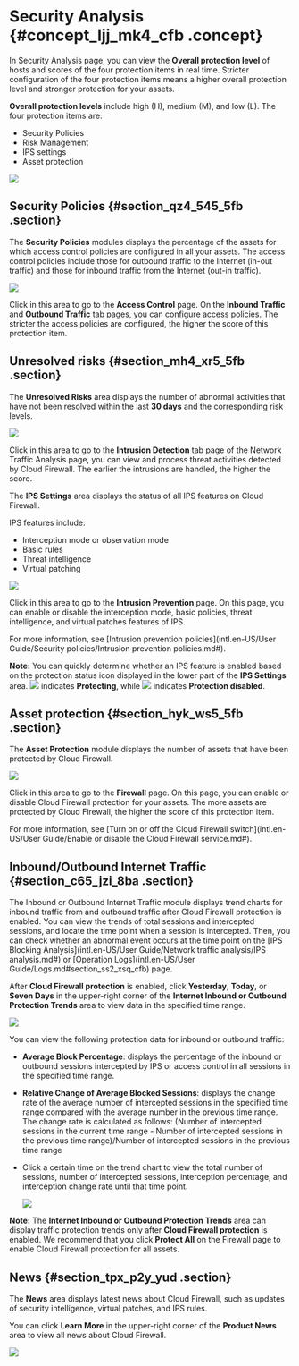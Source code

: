 # Security Analysis {#concept_ljj_mk4_cfb .concept}

In Security Analysis page, you can view the **Overall protection level** of hosts and scores of the four protection items in real time. Stricter configuration of the four protection items means a higher overall protection level and stronger protection for your assets.

**Overall protection levels** include high \(H\), medium \(M\), and low \(L\). The four protection items are:

-   Security Policies
-   Risk Management
-   IPS settings
-   Asset protection

![](http://static-aliyun-doc.oss-cn-hangzhou.aliyuncs.com/assets/img/21267/155654163911751_en-US.png)

## Security Policies {#section_qz4_545_5fb .section}

The **Security Policies** modules displays the percentage of the assets for which access control policies are configured in all your assets. The access control policies include those for outbound traffic to the Internet \(in-out traffic\) and those for inbound traffic from the Internet \(out-in traffic\).

![](http://static-aliyun-doc.oss-cn-hangzhou.aliyuncs.com/assets/img/21267/155654163945842_en-US.png)

Click in this area to go to the **Access Control** page. On the **Inbound Traffic** and **Outbound Traffic** tab pages, you can configure access policies. The stricter the access policies are configured, the higher the score of this protection item.

## Unresolved risks {#section_mh4_xr5_5fb .section}

The **Unresolved Risks** area displays the number of abnormal activities that have not been resolved within the last **30 days** and the corresponding risk levels.

![](http://static-aliyun-doc.oss-cn-hangzhou.aliyuncs.com/assets/img/21267/155654163945843_en-US.png)

Click in this area to go to the **Intrusion Detection** tab page of the Network Traffic Analysis page, you can view and process threat activities detected by Cloud Firewall. The earlier the intrusions are handled, the higher the score.

The **IPS Settings** area displays the status of all IPS features on Cloud Firewall.

IPS features include:

-   Interception mode or observation mode
-   Basic rules
-   Threat intelligence
-   Virtual patching

![](http://static-aliyun-doc.oss-cn-hangzhou.aliyuncs.com/assets/img/21267/155654163945844_en-US.png)

Click in this area to go to the **Intrusion Prevention** page. On this page, you can enable or disable the interception mode, basic policies, threat intelligence, and virtual patches features of IPS.

For more information, see [Intrusion prevention policies](intl.en-US/User Guide/Security policies/Intrusion prevention policies.md#).

**Note:** You can quickly determine whether an IPS feature is enabled based on the protection status icon displayed in the lower part of the **IPS Settings** area. ![](http://static-aliyun-doc.oss-cn-hangzhou.aliyuncs.com/assets/img/21267/155654163935248_en-US.png) indicates **Protecting**, while ![](http://static-aliyun-doc.oss-cn-hangzhou.aliyuncs.com/assets/img/21267/155654163935249_en-US.png) indicates **Protection disabled**.

## Asset protection {#section_hyk_ws5_5fb .section}

The **Asset Protection** module displays the number of assets that have been protected by Cloud Firewall.

![](http://static-aliyun-doc.oss-cn-hangzhou.aliyuncs.com/assets/img/21267/155654163945845_en-US.png)

Click in this area to go to the **Firewall** page. On this page, you can enable or disable Cloud Firewall protection for your assets. The more assets are protected by Cloud Firewall, the higher the score of this protection item.

For more information, see [Turn on or off the Cloud Firewall switch](intl.en-US/User Guide/Enable or disable the Cloud Firewall service.md#).

## Inbound/Outbound Internet Traffic {#section_c65_jzi_8ba .section}

The Inbound or Outbound Internet Traffic module displays trend charts for inbound traffic from and outbound traffic after Cloud Firewall protection is enabled. You can view the trends of total sessions and intercepted sessions, and locate the time point when a session is intercepted. Then, you can check whether an abnormal event occurs at the time point on the [IPS Blocking Analysis](intl.en-US/User Guide/Network traffic analysis/IPS analysis.md#) or [Operation Logs](intl.en-US/User Guide/Logs.md#section_ss2_xsq_cfb) page.

After **Cloud Firewall protection** is enabled, click **Yesterday**, **Today**, or **Seven Days** in the upper-right corner of the **Internet Inbound or Outbound Protection Trends** area to view data in the specified time range.

![](http://static-aliyun-doc.oss-cn-hangzhou.aliyuncs.com/assets/img/21267/155654164145846_en-US.png)

You can view the following protection data for inbound or outbound traffic:

-   **Average Block Percentage**: displays the percentage of the inbound or outbound sessions intercepted by IPS or access control in all sessions in the specified time range.
-   **Relative Change of Average Blocked Sessions**: displays the change rate of the average number of intercepted sessions in the specified time range compared with the average number in the previous time range. The change rate is calculated as follows: \(Number of intercepted sessions in the current time range - Number of intercepted sessions in the previous time range\)/Number of intercepted sessions in the previous time range
-   Click a certain time on the trend chart to view the total number of sessions, number of intercepted sessions, interception percentage, and interception change rate until that time point.

    ![](http://static-aliyun-doc.oss-cn-hangzhou.aliyuncs.com/assets/img/21267/155654164145847_en-US.png)


**Note:** The **Internet Inbound or Outbound Protection Trends** area can display traffic protection trends only after **Cloud Firewall protection** is enabled. We recommend that you click **Protect All** on the Firewall page to enable Cloud Firewall protection for all assets.

## News {#section_tpx_p2y_yud .section}

The **News** area displays latest news about Cloud Firewall, such as updates of security intelligence, virtual patches, and IPS rules.

You can click **Learn More** in the upper-right corner of the **Product News** area to view all news about Cloud Firewall.

![](http://static-aliyun-doc.oss-cn-hangzhou.aliyuncs.com/assets/img/21267/155654164146008_en-US.png)

